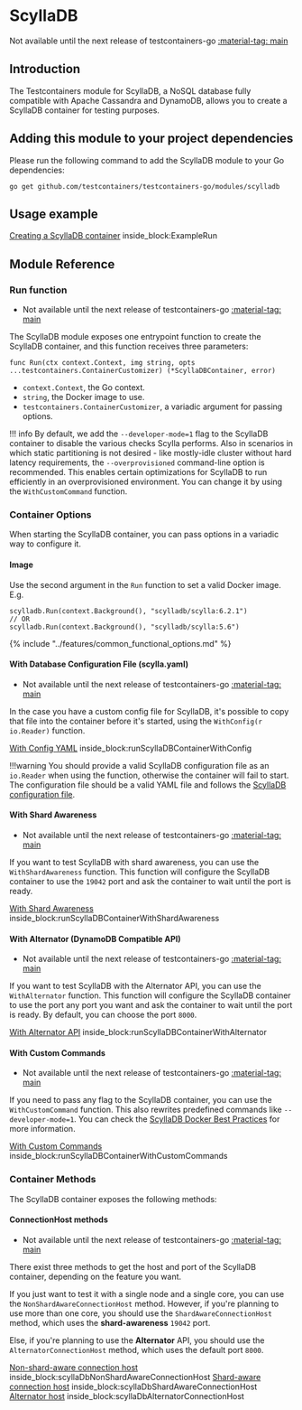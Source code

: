 # ScyllaDB

Not available until the next release of testcontainers-go <a href="https://github.com/testcontainers/testcontainers-go"><span class="tc-version">:material-tag: main</span></a>

## Introduction

The Testcontainers module for ScyllaDB, a NoSQL database fully compatible with Apache Cassandra and DynamoDB, allows you
to create a ScyllaDB container for testing purposes.

## Adding this module to your project dependencies

Please run the following command to add the ScyllaDB module to your Go dependencies:

```shell
go get github.com/testcontainers/testcontainers-go/modules/scylladb
```

## Usage example

<!--codeinclude-->
[Creating a ScyllaDB container](../../modules/scylladb/examples_test.go) inside_block:ExampleRun
<!--/codeinclude-->

## Module Reference

### Run function

- Not available until the next release of testcontainers-go <a href="https://github.com/testcontainers/testcontainers-go"><span class="tc-version">:material-tag: main</span></a>

The ScyllaDB module exposes one entrypoint function to create the ScyllaDB container, and this function receives three parameters:

```golang
func Run(ctx context.Context, img string, opts ...testcontainers.ContainerCustomizer) (*ScyllaDBContainer, error)
```

- `context.Context`, the Go context.
- `string`, the Docker image to use.
- `testcontainers.ContainerCustomizer`, a variadic argument for passing options.

!!! info
    By default, we add the `--developer-mode=1` flag to the ScyllaDB container to disable the various checks Scylla
    performs.
    Also in scenarios in which static partitioning is not desired - like mostly-idle cluster without hard latency
    requirements, the `--overprovisioned` command-line option is recommended. This enables certain optimizations for ScyllaDB
    to run efficiently in an overprovisioned environment. You can change it by using the `WithCustomCommand` function.

### Container Options

When starting the ScyllaDB container, you can pass options in a variadic way to configure it.

#### Image

Use the second argument in the `Run` function to set a valid Docker image.
E.g.

```golang
scylladb.Run(context.Background(), "scylladb/scylla:6.2.1")
// OR
scylladb.Run(context.Background(), "scylladb/scylla:5.6")
```

{% include "../features/common_functional_options.md" %}

#### With Database Configuration File (scylla.yaml)

- Not available until the next release of testcontainers-go <a href="https://github.com/testcontainers/testcontainers-go"><span class="tc-version">:material-tag: main</span></a>

In the case you have a custom config file for ScyllaDB, it's possible to copy that file into the container before it's
started, using the `WithConfig(r io.Reader)` function.

<!--codeinclude-->
[With Config YAML](../../modules/scylladb/examples_test.go) inside_block:runScyllaDBContainerWithConfig
<!--/codeinclude-->
!!!warning
    You should provide a valid ScyllaDB configuration file as an `io.Reader` when using the function, otherwise the container will fail to
    start. The configuration file should be a valid YAML file and follows
    the [ScyllaDB configuration file](https://github.com/scylladb/scylladb/blob/master/conf/scylla.yaml).

#### With Shard Awareness

- Not available until the next release of testcontainers-go <a href="https://github.com/testcontainers/testcontainers-go"><span class="tc-version">:material-tag: main</span></a>

If you want to test ScyllaDB with shard awareness, you can use the `WithShardAwareness` function. This function will
configure the ScyllaDB container to use the `19042` port and ask the container to wait until the port is ready.

<!--codeinclude-->
[With Shard Awareness](../../modules/scylladb/examples_test.go) inside_block:runScyllaDBContainerWithShardAwareness
<!--/codeinclude-->

#### With Alternator (DynamoDB Compatible API)

- Not available until the next release of testcontainers-go <a href="https://github.com/testcontainers/testcontainers-go"><span class="tc-version">:material-tag: main</span></a>

If you want to test ScyllaDB with the Alternator API, you can use the `WithAlternator` function. This function will
configure the ScyllaDB container to use the port any port you want and ask the container to wait until the port is
ready.
By default, you can choose the port `8000`.

<!--codeinclude-->
[With Alternator API](../../modules/scylladb/examples_test.go) inside_block:runScyllaDBContainerWithAlternator
<!--/codeinclude-->

#### With Custom Commands

- Not available until the next release of testcontainers-go <a href="https://github.com/testcontainers/testcontainers-go"><span class="tc-version">:material-tag: main</span></a>

If you need to pass any flag to the ScyllaDB container, you can use the `WithCustomCommand` function. This also rewrites
predefined commands like `--developer-mode=1`. You can check
the [ScyllaDB Docker Best Practices](https://opensource.docs.scylladb.com/stable/operating-scylla/procedures/tips/best-practices-scylla-on-docker.html) for more information.

<!--codeinclude-->
[With Custom Commands](../../modules/scylladb/examples_test.go) inside_block:runScyllaDBContainerWithCustomCommands
<!--/codeinclude-->

### Container Methods

The ScyllaDB container exposes the following methods:

#### ConnectionHost methods

- Not available until the next release of testcontainers-go <a href="https://github.com/testcontainers/testcontainers-go"><span class="tc-version">:material-tag: main</span></a>

There exist three methods to get the host and port of the ScyllaDB container, depending on the feature you want.

If you just want to test it with a single node and a single core, you can use the `NonShardAwareConnectionHost` method. However, if you're planning
to use more than one core, you should use the `ShardAwareConnectionHost` method, which uses the **shard-awareness** `19042` port.

Else, if you're planning to use the **Alternator** API, you should use the `AlternatorConnectionHost` method,
which uses the default port `8000`.

<!--codeinclude-->
[Non-shard-aware connection host](../../modules/scylladb/examples_test.go) inside_block:scyllaDbNonShardAwareConnectionHost
[Shard-aware connection host](../../modules/scylladb/examples_test.go) inside_block:scyllaDbShardAwareConnectionHost
[Alternator host](../../modules/scylladb/examples_test.go) inside_block:scyllaDbAlternatorConnectionHost
<!--/codeinclude-->

